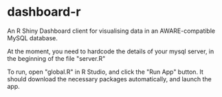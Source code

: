 # dashboard-r
An R Shiny Dashboard client for visualising data in an AWARE-compatible MySQL database.

At the moment, you need to hardcode the details of your mysql server, in the beginning of the file "server.R"

To run, open "global.R" in R Studio, and click the "Run App" button. It should download the necessary packages automatically, and launch the app.
